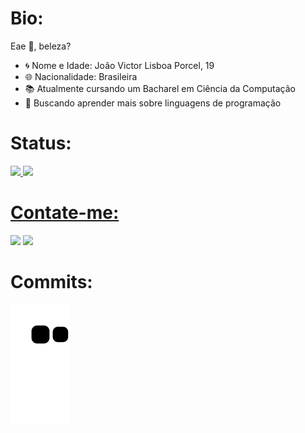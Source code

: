 
<h1>Bio:</h1>Eae 👋, beleza? 

- 🌀 Nome e Idade: João Victor Lisboa Porcel, 19
- 🌐 Nacionalidade: Brasileira
- 📚 Atualmente cursando um Bacharel em Ciência da Computação
- 📗 Buscando aprender mais sobre linguagens de programação


<h1>Status:</h1>
 <div>
  <a href="https://github.com/AX414">
  <img height="180em" src="https://github-readme-stats.vercel.app/api?username=AX414&show_icons=true&theme=cobalt&include_all_commits=true&count_private=true"/>
  <img height="180em" src="https://github-readme-stats.vercel.app/api/top-langs/?username=AX414&layout=compact&langs_count=7&theme=cobalt"/>
</div>
  
 <h1>Contate-me:</h1>
 <div> 
  <a href = "mailto:joaovictorlisboaporcel@hotmail.com"><img src="https://img.shields.io/badge/Microsoft_Outlook-0078D4?style=for-the-badge&logo=microsoft-outlook&logoColor=white" target="_blank"></a>
  <a href="https://www.linkedin.com/in/jo%C3%A3o-victor-lisboa-porcel-2755b61a5/" target="_blank"><img src="https://img.shields.io/badge/-LinkedIn-%230077B5?style=for-the-badge&logo=linkedin&logoColor=white" target="_blank"></a> 
  </div>
 
  
 <h1>Commits:</h1>

   ![Snake animation](https://github.com/AX414/AX414/blob/output/github-contribution-grid-snake.svg)

 
